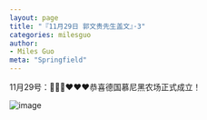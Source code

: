 ```yaml
---
layout: page
title: "『11月29日 郭文贵先生盖文』·3"
categories: milesguo
author:
- Miles Guo
meta: "Springfield"
---
```


11月29号：🙏🙏🙏❤️❤️❤️恭喜德国慕尼黑农场正式成立！

![image](../../../../image/milesguo/2020_11_29_Miles_Guo_Getter_3_1.png)
